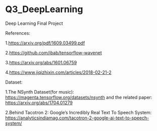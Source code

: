 # Q3_DeepLearning
Deep Learning Final Project

References: 

1.https://arxiv.org/pdf/1609.03499.pdf

2.https://github.com/ibab/tensorflow-wavenet

3.https://arxiv.org/abs/1601.06759

4.https://www.jiqizhixin.com/articles/2018-02-21-2

Dataset:

1.The NSynth Dataset(for music): https://magenta.tensorflow.org/datasets/nsynth and the related paper: https://arxiv.org/abs/1704.01279

2.Behind Tacotron 2: Google’s Incredibly Real Text To Speech System: https://analyticsindiamag.com/tacotron-2-google-ai-text-to-speech-system/


